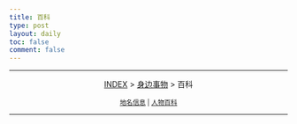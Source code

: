 ```yaml
---
title: 百科
type: post
layout: daily
toc: false
comment: false
---
```


---
<span><center>[INDEX](/gknows/index) > [身边事物](/gknows/身边事物) > 百科</center></span>

<small><center>[地名信息](/gknows/地名信息) | [人物百科](/gknows/人物百科)</center></small>

---
